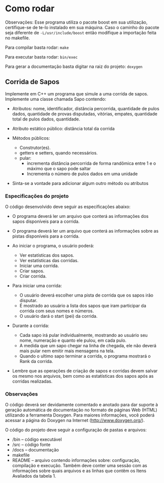 # Como rodar

Observações: Esse programa utiliza o pacote boost em sua utilização, certifique-se
de te-lo instalado em sua máquina. Caso o caminho do pacote seja diferente de ` -L/usr/include/boost ` então modifique a importação feita no makefile.

Para compilar basta rodar: ` make `

Para executar basta rodar: ` bin/exec `

Para gerar a documentação basta digitar na raiz do projeto: ` doxygen `

## Corrida de Sapos

Implemente em C++ um programa que simule a uma corrida de sapos. Implemente uma classe chamada Sapo contendo:

* Atributos: nome, identificador, distância percorrida, quantidade de pulos dados,
quantidade de provas disputadas, vitórias, empates, quantidade total de pulos
dados, quantidade.

* Atributo estático público: distância total da corrida

* Métodos públicos:
	* Construtor(es).
	* getters e setters, quando necessários.
	* pular:
		* incrementa distância percorrida de forma randômica entre 1 e o máximo que o sapo pode saltar
		* Incrementa o número de pulos dados em uma unidade
* Sinta-se a vontade para adicionar algum outro método ou atributos

### Especificações do projeto

O código desenvolvido deve seguir as especificações abaixo:

* O programa deverá ler um arquivo que conterá as informações dos sapos disponíveis para a corrida.

* O programa deverá ler um arquivo que conterá as informações sobre as pistas disponíveis para a corrida.

* Ao iniciar o programa, o usuário poderá:
	* Ver estatísticas dos sapos.
	* Ver estatísticas das corridas.
	* Iniciar uma corrida.
	* Criar sapos.
	* Criar corrida.

* Para iniciar uma corrida:
	* O usuário deverá escolher uma pista de corrida que os sapos irão disputar.
	* É mostrado ao usuário a lista dos sapos que iram participar da corrida com seus nomes e números.
	* O usuário dará o start (pei) da corrida.

* Durante a corrida:
	* Cada sapo irá pular individualmente, mostrando ao usuário seu nome, numeração e quanto ele pulou, em cada pulo.
	* A medida que um sapo chegar na linha de chegada, ele não deverá mais pular nem emitir mais mensagens na tela.
	* Quando o ultimo sapo terminar a corrida, o programa mostrará o Rank da corrida.

* Lembre que as operações de criação de sapos e corridas devem salvar os
mesmo nos arquivos, bem como as estatísticas dos sapos após as corridas
realizadas.

### Observações

O código deverá ser devidamente comentado e anotado para dar suporte à geração automática de documentação no formato de páginas Web (HTML) utilizando a ferramenta Doxygen. Para maiores informações, você poderá acessar a página do Doxygen na Internet (http://www.doxygen.org/).

O código do projeto deve seguir a configuração de pastas e arquivos:

* /bin – código executável
* /src – código fonte
* /docs – documentação
* makefile
* README – arquivo contendo informações sobre: configuração, compilação e execução. Também deve conter uma sessão com as informações sobre quais
arquivos e as linhas que contêm os Itens Avaliados da tabela 1.
